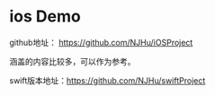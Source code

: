 # ios Demo

github地址： https://github.com/NJHu/iOSProject

涵盖的内容比较多，可以作为参考。

swift版本地址：https://github.com/NJHu/swiftProject

